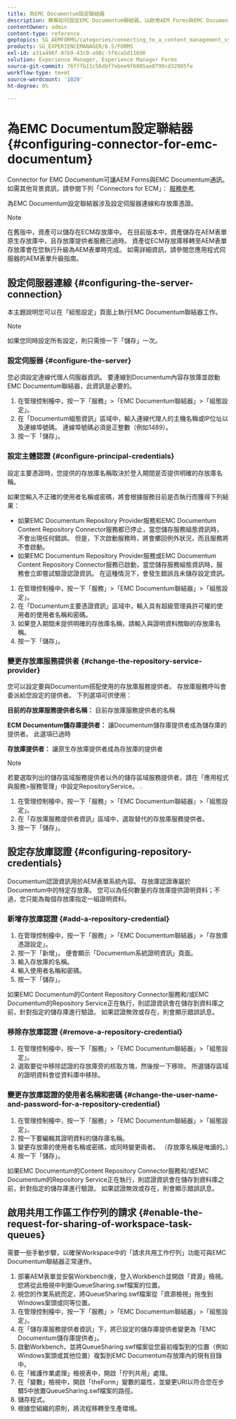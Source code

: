 ```yaml
---
title: 為EMC Documentum設定聯結器
description: 瞭解如何設定EMC Documentum聯結器，以啟用AEM Forms與EMC Documentum之間的通訊。
contentOwner: admin
content-type: reference
geptopics: SG_AEMFORMS/categories/connecting_to_a_content_management_system
products: SG_EXPERIENCEMANAGER/6.5/FORMS
exl-id: a31a496f-87b9-43c0-a98c-5f6ca5d11690
solution: Experience Manager, Experience Manager Forms
source-git-commit: 76fffb11c56dbf7ebee9f6805ae0799cd32985fe
workflow-type: tm+mt
source-wordcount: '1020'
ht-degree: 0%

---
```


# 為EMC Documentum設定聯結器 {#configuring-connector-for-emc-documentum}

Connector for EMC Documentum可讓AEM Forms與EMC Documentum通訊。 如需其他背景資訊，請參閱下列「Connectors for ECM」： [服務參考](https://www.adobe.com/go/learn_aemforms_services_63).

為EMC Documentum設定聯結器涉及設定伺服器連線和存放庫憑證。

>[!NOTE]
>
>在舊版中，資產可以儲存在ECM存放庫中。 在目前版本中，資產儲存在AEM表單原生存放庫中，且存放庫提供者服務已過時。 資產從ECM存放庫移轉至AEM表單存放庫會在您執行升級為AEM表單時完成。 如需詳細資訊，請參閱您應用程式伺服器的AEM表單升級指南。

## 設定伺服器連線 {#configuring-the-server-connection}

本主題說明您可以在「組態設定」頁面上執行EMC Documentum聯結器工作。

>[!NOTE]
>
>如果您同時設定所有設定，則只需按一下「儲存」一次。

### 設定伺服器 {#configure-the-server}

您必須設定連線代理人伺服器資訊。 要連線到Documentum內容存放庫並啟動EMC Documentum聯結器，此資訊是必要的。

1. 在管理控制檯中，按一下「服務」>「EMC Documentum聯結器」>「組態設定」。
1. 在「Documentum組態資訊」區域中，輸入連線代理人的主機名稱或IP位址以及連線埠號碼。 連線埠號碼必須是正整數（例如1489）。
1. 按一下「儲存」。

### 設定主體認證 {#configure-principal-credentials}

設定主要憑證時，您提供的存放庫名稱取決於登入期間是否提供明確的存放庫名稱。

如果您輸入不正確的使用者名稱或密碼，將會根據服務目前是否執行而獲得下列結果：

* 如果EMC Documentum Repository Provider服務和EMC Documentum Content Repository Connector服務都已停止，當您儲存服務組態資訊時，不會出現任何錯誤。 但是，下次啟動服務時，將會擲回例外狀況，而且服務將不會啟動。
* 如果EMC Documentum Repository Provider服務或EMC Documentum Content Repository Connector服務已啟動，當您儲存服務組態資訊時，服務會立即嘗試驗證認證資訊。 在這種情況下，會發生錯誤且未儲存設定資訊。

1. 在管理控制檯中，按一下「服務」>「EMC Documentum聯結器」>「組態設定」。
1. 在「Documentum主要憑證資訊」區域中，輸入具有超級管理員許可權的使用者的使用者名稱和密碼。
1. 如果登入期間未提供明確的存放庫名稱，請輸入與證明資料關聯的存放庫名稱。
1. 按一下「儲存」。

### 變更存放庫服務提供者 {#change-the-repository-service-provider}

您可以設定要與Documentum搭配使用的存放庫服務提供者。 存放庫服務呼叫會委派給您設定的提供者。 下列選項可供使用：

**目前的存放庫服務提供者名稱：** 目前存放庫服務提供者的名稱

**ECM Documentum儲存庫提供者：** 讓Documentum儲存庫提供者成為儲存庫的提供者。 此選項已過時

**存放庫提供者：** 讓原生存放庫提供者成為存放庫的提供者

>[!NOTE]
>
>若要選取列出的儲存區域服務提供者以外的儲存區域服務提供者，請在「應用程式與服務>服務管理」中設定RepositoryService。 <!-- Fix broken link (See Managing Services) -->.

1. 在管理控制檯中，按一下「服務」>「EMC Documentum聯結器」>「組態設定」。
1. 在「存放庫服務提供者資訊」區域中，選取替代的存放庫服務提供者。
1. 按一下「儲存」。

## 設定存放庫認證 {#configuring-repository-credentials}

Documentum認證資訊用於AEM表單系統內容。 存放庫認證專屬於Documentum中的特定存放庫。 您可以為任何數量的存放庫提供證明資料；不過，您只能為每個存放庫指定一組證明資料。

### 新增存放庫認證 {#add-a-repository-credential}

1. 在管理控制檯中，按一下「服務」>「EMC Documentum聯結器」>「存放庫憑證設定」。
1. 按一下「新增」。 便會顯示「Documentum系統證明資訊」頁面。
1. 輸入存放庫的名稱。
1. 輸入使用者名稱和密碼。
1. 按一下「儲存」。

如果EMC Documentum的Content Repository Connector服務和/或EMC Documentum的Repository Service正在執行，則認證資訊會在儲存到資料庫之前，針對指定的儲存庫進行驗證。 如果認證無效或存在，則會顯示錯誤訊息。

### 移除存放庫認證 {#remove-a-repository-credential}

1. 在管理控制檯中，按一下「服務」>「EMC Documentum聯結器」>「組態設定」。
1. 選取要從中移除認證的存放庫旁的核取方塊，然後按一下移除。 所選儲存區域的證明資料會從資料庫中移除。

### 變更存放庫認證的使用者名稱和密碼 {#change-the-user-name-and-password-for-a-repository-credential}

1. 在管理控制檯中，按一下「服務」>「EMC Documentum聯結器」>「組態設定」。
1. 按一下要編輯其證明資料的儲存庫名稱。
1. 變更存放庫的使用者名稱或密碼，或同時變更兩者。 （存放庫名稱是唯讀的。）
1. 按一下「儲存」。

如果EMC Documentum的Content Repository Connector服務和/或EMC Documentum的Repository Service正在執行，則認證資訊會在儲存到資料庫之前，針對指定的儲存庫進行驗證。 如果認證無效或存在，則會顯示錯誤訊息。

## 啟用共用工作區工作佇列的請求 {#enable-the-request-for-sharing-of-workspace-task-queues}

需要一些手動步驟，以確保Workspace中的「請求共用工作佇列」功能可與EMC Documentum聯結器正常運作。

1. 部署AEM表單並安裝Workbench後，登入Workbench並開啟「資源」檢視。 您將從此檢視中判斷QueueSharing.swf檔案的位置。
1. 視您的作業系統而定，將QueueSharing.swf檔案從「資源檢視」拖曳到Windows案頭或同等位置。
1. 在管理控制檯中，按一下「服務」>「EMC Documentum聯結器」>「組態設定」。
1. 在「儲存庫服務提供者資訊」下，將已設定的儲存庫提供者變更為「EMC Documentum儲存庫提供者」。
1. 啟動Workbench，並將QueueSharing.swf檔案從您最初複製到的位置（例如Windows案頭或其他位置）複製到EMC Documentum存放庫內的現有目錄中。
1. 在「維護作業處理」檢視表中，開啟「佇列共用」處理。
1. 在「變數」檢視中，開啟「theForm」變數的屬性，並變更URI以符合您在步驟5中放置QueueSharing.swf檔案的路徑。
1. 儲存程式。
1. 根據您組織的原則，將流程移轉至生產環境。
